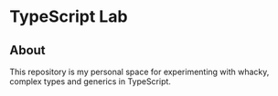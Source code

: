 # TypeScript Lab
 
## About

This repository is my personal space for experimenting with whacky, complex types and generics in TypeScript.